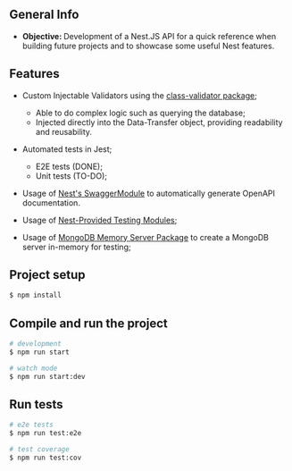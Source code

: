 ## General Info

- <b> Objective: </b> Development of a Nest.JS API for a quick reference when building future projects and to showcase some useful Nest features.

## Features

- Custom Injectable Validators using the [class-validator package](https://github.com/typestack/class-validator);
  - Able to do complex logic such as querying the database;
  - Injected directly into the Data-Transfer object, providing readability and reusability.
- Automated tests in Jest;

  - E2E tests (DONE);
  - Unit tests (TO-DO);

- Usage of [Nest's SwaggerModule](https://docs.nestjs.com/openapi/introduction) to automatically generate OpenAPI documentation.
- Usage of [Nest-Provided Testing Modules](https://docs.nestjs.com/fundamentals/testing);
- Usage of [MongoDB Memory Server Package](https://github.com/typegoose/mongodb-memory-server) to create a MongoDB server in-memory for testing;

## Project setup

```bash
$ npm install
```

## Compile and run the project

```bash
# development
$ npm run start

# watch mode
$ npm run start:dev
```

## Run tests

```bash
# e2e tests
$ npm run test:e2e

# test coverage
$ npm run test:cov
```

